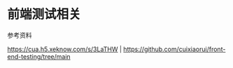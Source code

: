 # 前端测试相关

参考资料

<https://cua.h5.xeknow.com/s/3LaTHW> | <https://github.com/cuixiaorui/front-end-testing/tree/main>
